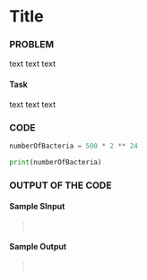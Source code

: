 # Title

### PROBLEM

text text text


#### Task
text text text

### CODE
```python
numberOfBacteria = 500 * 2 ** 24

print(numberOfBacteria)
```

### OUTPUT OF THE CODE
#### Sample SInput
> <br>

#### Sample Output
> <br>

